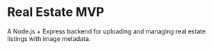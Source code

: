  
# Real Estate MVP

A Node.js + Express backend for uploading and managing real estate listings with image metadata.
